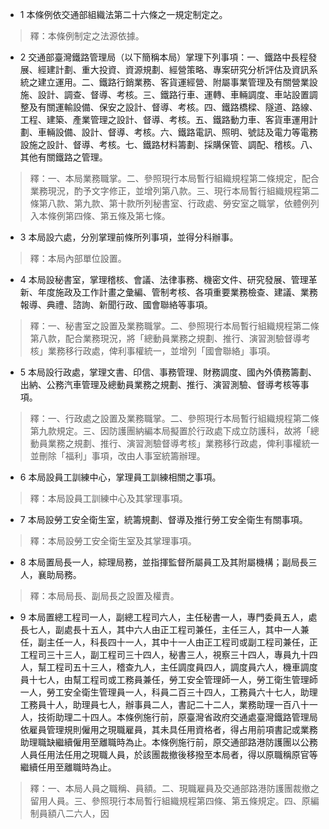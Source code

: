 * 1 本條例依交通部組織法第二十六條之一規定制定之。

> 釋：本條例制定之法源依據。

* 2 交通部臺灣鐵路管理局（以下簡稱本局）掌理下列事項：一、鐵路中長程發展、經建計劃、重大投資、資源規劃、經營策略、專案研究分析評估及資訊系統之建立運用。二、鐵路行銷業務、客貨運經營、附屬事業管理及有關營業設施、設計、調查、督導、考核。三、鐵路行車、運轉、車輛調度、車站設置調整及有關運輸設備、保安之設計、督導、考核。四、鐵路橋樑、隧道、路線、工程、建築、產業管理之設計、督導、考核。五、鐵路動力車、客貨車運用計劃、車輛設備、設計、督導、考核。六、鐵路電訊、照明、號誌及電力等電務設施之設計、督導、考核。七、鐵路材料籌劃、採購保管、調配、稽核。八、其他有關鐵路之管理。

> 釋：一、本局業務職掌。二、參照現行本局暫行組織規程第二條規定，配合業務現況，酌予文字修正，並增列第八款。三、現行本局暫行組織規程第二條第八款、第九款、第十款所列秘書室、行政處、勞安室之職掌，依體例列入本條例第四條、第五條及第七條。

* 3 本局設六處，分別掌理前條所列事項，並得分科辦事。

> 釋：本局內部單位設置。

* 4 本局設秘書室，掌理稽核、會議、法律事務、機密文件、研究發展、管理革新、年度施政及工作計畫之彙編、管制考核、各項重要業務檢查、建議、業務報導、典禮、諮詢、新聞行政、國會聯絡等事項。

> 釋：一、秘書室之設置及業務職掌。二、參照現行本局暫行組織規程第二條第八款，配合業務現況，將「總動員業務之規劃、推行、演習測驗督導考核」業務移行政處，俾利事權統一，並增列「國會聯絡」事項。

* 5 本局設行政處，掌理文書、印信、事務管理、財務調度、國內外債務籌劃、出納、公務汽車管理及總動員業務之規劃、推行、演習測驗、督導考核等事項。

> 釋：一、行政處之設置及業務職掌。二、參照現行本局暫行組織規程第二條第九款規定。三、因防護團納編本局擬置於行政處下成立防護科，故將「總動員業務之規劃、推行、演習測驗督導考核」業務移行政處，俾利事權統一並刪除「福利」事項，改由人事室統籌辦理。

* 6 本局設員工訓練中心，掌理員工訓練相關之事項。

> 釋：本局設員工訓練中心及其掌理事項。

* 7 本局設勞工安全衛生室，統籌規劃、督導及推行勞工安全衛生有關事項。

> 釋：本局設勞工安全衛生室及其掌理事項。

* 8 本局置局長一人，綜理局務，並指揮監督所屬員工及其附屬機構；副局長三人，襄助局務。

> 釋：本局局長、副局長之設置及權責。

* 9 本局置總工程司一人，副總工程司六人，主任秘書一人，專門委員五人，處長七人，副處長十五人，其中六人由正工程司兼任，主任三人，其中一人兼任，副主任一人，科長四十一人，其中十一人由正工程司或副工程司兼任，正工程司三十三人，副工程司三十四人，秘書三人，視察三十四人，專員九十四人，幫工程司五十三人，稽查九人，主任調度員四人，調度員六人，機車調度員十七人，由幫工程司或工務員兼任，勞工安全管理師一人，勞工衛生管理師一人，勞工安全衛生管理員一人，科員二百三十四人，工務員六十七人，助理工務員十人，助理員七人，辦事員二人，書記二十二人，業務助理一百八十一人，技術助理二十四人。本條例施行前，原臺灣省政府交通處臺灣鐵路管理局依雇員管理規則僱用之現職雇員，其未具任用資格者，得占用前項書記或業務助理職缺繼續僱用至離職時為止。本條例施行前，原交通部路港防護團以公務人員任用法任用之現職人員，於該團裁撤後移撥至本局者，得以原職稱原官等繼續任用至離職時為止。

> 釋：一、本局人員之職稱、員額。二、現職雇員及交通部路港防護團裁撤之留用人員。三、參照現行本局暫行組織規程第四條、第五條規定。四、原編制員額八二六人，因

